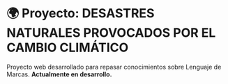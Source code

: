 # 🌍 Proyecto: DESASTRES NATURALES PROVOCADOS POR EL CAMBIO CLIMÁTICO 

Proyecto web desarrollado para repasar conocimientos sobre Lenguaje de Marcas. **Actualmente en desarrollo.**


